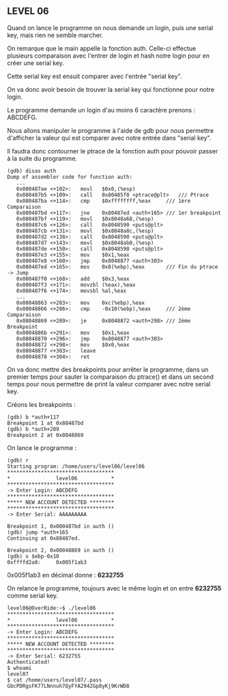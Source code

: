
## LEVEL 06

Quand on lance le programme on nous demande un login, puis une serial key, mais rien ne semble marcher.

On remarque que le main appelle la fonction auth. Celle-ci effectue plusieurs comparaison avec l'entrer de login et hash notre login pour en créer une serial key. 

Cette serial key est ensuit comparer avec l'entrée "serial key".

On va donc avoir besoin de trouver la serial key qui fonctionne pour notre login.

Le programme demande un login d'au moins 6 caractère prenons : ABCDEFG.

Nous allons manipuler le programme à l'aide de gdb pour nous permettre d'afficher la valeur qui est comparer avec notre entrée dans "serial key". 

Il faudra donc contourner le ptrace de la fonction auth pour pouvoir passer à la suite du programme.
```
(gdb) disas auth
Dump of assembler code for function auth:
   ...
   0x080487ae <+102>:   movl   $0x0,(%esp)
   0x080487b5 <+109>:   call   0x80485f0 <ptrace@plt>   /// Ptrace
   0x080487ba <+114>:   cmp    $0xffffffff,%eax		/// 1ère Comparaison
   0x080487bd <+117>:   jne    0x80487ed <auth+165>	/// 1er breakpoint
   0x080487bf <+119>:   movl   $0x8048a68,(%esp)
   0x080487c6 <+126>:   call   0x8048590 <puts@plt>
   0x080487cb <+131>:   movl   $0x8048a8c,(%esp)
   0x080487d2 <+138>:   call   0x8048590 <puts@plt>
   0x080487d7 <+143>:   movl   $0x8048ab0,(%esp)
   0x080487de <+150>:   call   0x8048590 <puts@plt>
   0x080487e3 <+155>:   mov    $0x1,%eax
   0x080487e8 <+160>:   jmp    0x8048877 <auth+303>
   0x080487ed <+165>:   mov    0x8(%ebp),%eax		/// Fin du ptrace -> Jump
   0x080487f0 <+168>:   add    $0x3,%eax
   0x080487f3 <+171>:   movzbl (%eax),%eax
   0x080487f6 <+174>:   movsbl %al,%eax
   ...
   0x08048863 <+283>:   mov    0xc(%ebp),%eax
   0x08048866 <+286>:   cmp    -0x10(%ebp),%eax		/// 2ème Comparaison
   0x08048869 <+289>:   je     0x8048872 <auth+298>	/// 2ème Breakpoint
   0x0804886b <+291>:   mov    $0x1,%eax
   0x08048870 <+296>:   jmp    0x8048877 <auth+303>
   0x08048872 <+298>:   mov    $0x0,%eax
   0x08048877 <+303>:   leave
   0x08048878 <+304>:   ret
```

On va donc mettre des breakpoints pour arrêter le programme, dans un premier temps pour sauter la comparaison du ptrace() et dans un second temps pour nous permettre de print la valeur comparer avec notre serial key.

Créons les breakpoints :
```
(gdb) b *auth+117
Breakpoint 1 at 0x80487bd
(gdb) b *auth+289
Breakpoint 2 at 0x8048869
```

On lance le programme :
```
(gdb) r
Starting program: /home/users/level06/level06
***********************************
*               level06           *
***********************************
-> Enter Login: ABCDEFG
***********************************
***** NEW ACCOUNT DETECTED ********
***********************************
-> Enter Serial: AAAAAAAAA

Breakpoint 1, 0x080487bd in auth ()
(gdb) jump *auth+165
Continuing at 0x80487ed.

Breakpoint 2, 0x08048869 in auth ()
(gdb) x $ebp-0x10
0xffffd2a8:     0x005f1ab3
```

0x005f1ab3 en décimal donne : **6232755**

On relance le programme, toujours avec le même login et on entre **6232755** comme serial key.

```
level06@OverRide:~$ ./level06
***********************************
*               level06           *
***********************************
-> Enter Login: ABCDEFG
***********************************
***** NEW ACCOUNT DETECTED ********
***********************************
-> Enter Serial: 6232755
Authenticated!
$ whoami
level07
$ cat /home/users/level07/.pass
GbcPDRgsFK77LNnnuh7QyFYA2942Gp8yKj9KrWD8
```
